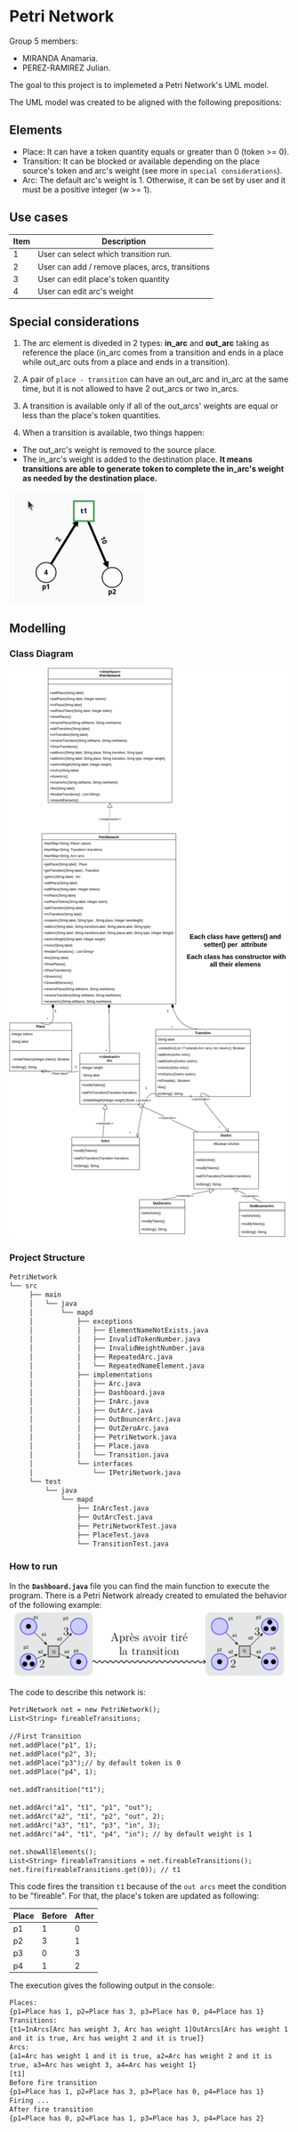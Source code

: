# Petri Network

Group 5 members:
* MIRANDA Anamaria.
* PEREZ-RAMIREZ Julian.

The goal to this project is to implemeted a Petri Network's UML model.

The UML model was created to be aligned with the following prepositions:

## Elements

- Place: It can have a token quantity equals or greater than 0 (token >= 0). 
- Transition: It can be blocked or available depending on the place source's token and arc's weight (see more in ```special considerations```).  
- Arc: The default arc's weight is 1. Otherwise, it can be set by user and it must be a positive integer (w >= 1).

## Use cases
| Item | Description| 
|-----|-------------|
| 1   | User can select which transition run. |
| 2   | User can add / remove places, arcs, transitions |
| 3   | User can edit place's token quantity |
| 4   | User can edit arc's weight |

## Special considerations

1. The arc element is diveded in 2 types: **in_arc** and **out_arc** taking as reference the place (in_arc comes from a transition and ends in a place while out_arc outs from a place and ends in a transition).

2. A pair of ```place - transition``` can have an out_arc and in_arc at the same time, but it is not allowed to have 2 out_arcs or two in_arcs.

3. A transition is available only if all of the out_arcs' weights are equal or less than the place's token quantities.

4. When a transition is available, two things happen:

- The out_arc's weight is removed to the source place.
- The in_arc's weight is added to the destination place. **It means transitions are able to generate token to complete the in_arc's weight as needed by the destination place.**

![A simple Petri Network example](Docs/petri.gif)

## Modelling

### Class Diagram
![Sequence Diagram](Docs/Modelling/PN_Diagram_Final_modified.png)

### Project Structure

```
PetriNetwork
└── src
     ├── main
     │   └── java
     │       └── mapd
     │           ├── exceptions
     │           │   ├── ElementNameNotExists.java
     │           │   ├── InvalidTokenNumber.java
     │           │   ├── InvalidWeightNumber.java
     │           │   ├── RepeatedArc.java
     │           │   └── RepeatedNameElement.java
     │           ├── implementations
     │           │   ├── Arc.java
     │           │   ├── Dashboard.java
     │           │   ├── InArc.java
     │           │   ├── OutArc.java
     │           │   ├── OutBouncerArc.java
     │           │   ├── OutZeroArc.java
     │           │   ├── PetriNetwork.java
     │           │   ├── Place.java
     │           │   └── Transition.java
     │           └── interfaces
     │               └── IPetriNetwork.java
     └── test
         └── java
             └── mapd
                 ├── InArcTest.java
                 ├── OutArcTest.java
                 ├── PetriNetworkTest.java
                 ├── PlaceTest.java
                 └── TransitionTest.java
```

### How to run

In the **`Dashboard.java`** file you can find the main function to execute the program. There is a Petri Network already created to emulated the behavior of the following example:
![PetriNetworkExample](Docs/Example.png)

The code to describe this network is:
```
PetriNetwork net = new PetriNetwork();
List<String> fireableTransitions;
			
//First Transition
net.addPlace("p1", 1);
net.addPlace("p2", 3);
net.addPlace("p3");// by default token is 0
net.addPlace("p4", 1);
			
net.addTransition("t1");
			
net.addArc("a1", "t1", "p1", "out");
net.addArc("a2", "t1", "p2", "out", 2);
net.addArc("a3", "t1", "p3", "in", 3);
net.addArc("a4", "t1", "p4", "in"); // by default weight is 1

net.showAllElements();
List<String> fireableTransitions = net.fireableTransitions();
net.fire(fireableTransitions.get(0)); // t1
```

This code fires the transition `t1` because of the `out arcs` meet the condition to be "fireable". For that, the place's token are updated as following:

|Place|Before|After|
|------|-----|-----|
|p1|1|0|
|p2|3|1|
|p3|0|3|
|p4|1|2|

The execution gives the following output in the console:
```
Places:
{p1=Place has 1, p2=Place has 3, p3=Place has 0, p4=Place has 1}
Transitions:
{t1=InArcs[Arc has weight 3, Arc has weight 1]OutArcs[Arc has weight 1 and it is true, Arc has weight 2 and it is true]}
Arcs:
{a1=Arc has weight 1 and it is true, a2=Arc has weight 2 and it is true, a3=Arc has weight 3, a4=Arc has weight 1}
[t1]
Before fire transition
{p1=Place has 1, p2=Place has 3, p3=Place has 0, p4=Place has 1}
Firing ...
After fire transition
{p1=Place has 0, p2=Place has 1, p3=Place has 3, p4=Place has 2}
```



